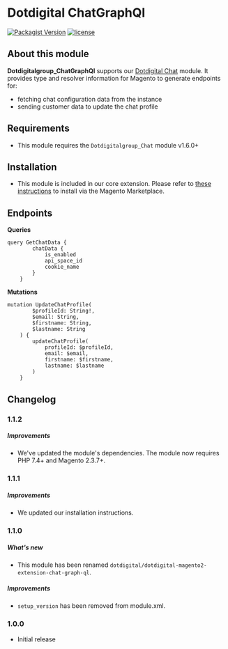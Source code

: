 # Dotdigital ChatGraphQl
[![Packagist Version](https://img.shields.io/packagist/v/dotdigital/dotdigital-magento2-extension-chat-graph-ql?color=green&label=stable)](https://github.com/dotmailer/dotmailer-magento2-extension-chat-graph-ql/releases)
[![license](https://img.shields.io/github/license/mashape/apistatus.svg)](LICENSE.md)

## About this module
**Dotdigitalgroup_ChatGraphQl** supports our [Dotdigital Chat](https://github.com/dotmailer/dotmailer-magento2-extension-chat) module.
It provides type and resolver information for Magento to generate endpoints for:
- fetching chat configuration data from the instance
- sending customer data to update the chat profile

## Requirements
- This module requires the `Dotdigitalgroup_Chat` module v1.6.0+

## Installation
- This module is included in our core extension. Please refer to [these instructions](https://github.com/dotmailer/dotmailer-magento2-extension#installation) to install via the Magento Marketplace.

## Endpoints

**Queries**
```
query GetChatData {
        chatData {
            is_enabled
            api_space_id
            cookie_name
        }
    }
```

**Mutations**
```
mutation UpdateChatProfile(
        $profileId: String!,
        $email: String,
        $firstname: String,
        $lastname: String
    ) {
        updateChatProfile(
            profileId: $profileId,
            email: $email,
            firstname: $firstname,
            lastname: $lastname
        )
    }
```

## Changelog

### 1.1.2

##### Improvements
- We've updated the module's dependencies. The module now requires PHP 7.4+ and Magento 2.3.7+.

### 1.1.1

##### Improvements
- We updated our installation instructions.

### 1.1.0

##### What's new
- This module has been renamed `dotdigital/dotdigital-magento2-extension-chat-graph-ql`.

##### Improvements
- `setup_version` has been removed from module.xml.

### 1.0.0
- Initial release
